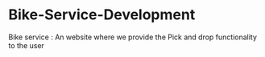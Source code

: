 # Bike-Service-Development
Bike service : An website where we provide the Pick and drop functionality to the user 
